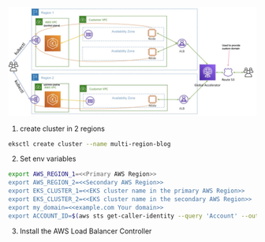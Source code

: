 ![alt text](../../amazon/amazon-eks/images/global-accelerator-plus-r53.png)

1. create cluster in 2 regions

```bash
eksctl create cluster --name multi-region-blog
```

2. Set env variables

```bash
export AWS_REGION_1=<<Primary AWS Region>>
export AWS_REGION_2=<<Secondary AWS Region>>
export EKS_CLUSTER_1=<<EKS cluster name in the primary AWS Region>>
export EKS_CLUSTER_2=<<EKS cluster name in the secondary AWS Region>>
export my_domain=<<example.com Your domain>>
export ACCOUNT_ID=$(aws sts get-caller-identity --query 'Account' --output text)
```

3. Install the AWS Load Balancer Controller
